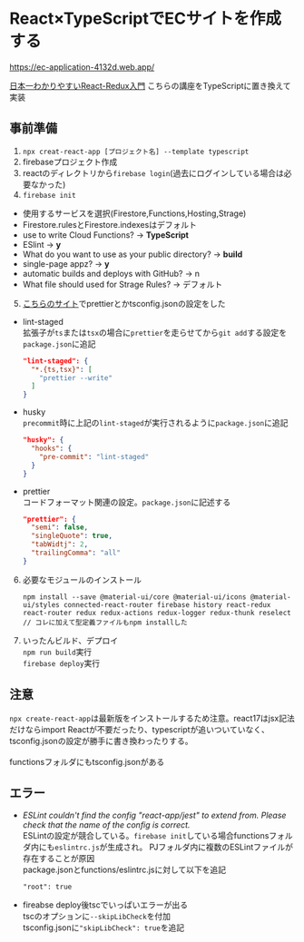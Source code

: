 # React×TypeScriptでECサイトを作成する

https://ec-application-4132d.web.app/

[日本一わかりやすいReact-Redux入門](https://www.youtube.com/watch?v=FBMA34gUsgw&list=PLX8Rsrpnn3IWavNOj3n4Vypzwb3q1RXhr&index=1)
こちらの講座をTypeScriptに置き換えて実装

## 事前準備
1. `npx creat-react-app [プロジェクト名] --template typescript`
2. firebaseプロジェクト作成
3. reactのディレクトリから`firebase login`(過去にログインしている場合は必要なかった)
4. `firebase init`
- 使用するサービスを選択(Firestore,Functions,Hosting,Strage)
- Firestore.rulesとFirestore.indexesはデフォルト
- use to write Cloud Functions? → **TypeScript**
- ESlint → **y**
- What do you want to use as your public directory? → **build**
- single-page appz? → **y**
- automatic builds and deploys with GitHub? → n
- What file should used for Strage Rules? → デフォルト
5. [こちらのサイト](https://qiita.com/sunnyG/items/05c2e9381d6ba2d9fccf)でprettierとかtsconfig.jsonの設定をした
- lint-staged<br>
  拡張子が`ts`または`tsx`の場合に`prettier`を走らせてから`git add`する設定を`package.json`に追記
  ```json
  "lint-staged": {
    "*.{ts,tsx}": [
      "prettier --write"
    ]
  }
  ```
- husky<br>
`precommit`時に上記の`lint-staged`が実行されるように`package.json`に追記
  ```json
  "husky": {
    "hooks": {
      "pre-commit": "lint-staged"
    }
  }
  ```
- prettier<br>
コードフォーマット関連の設定。`package.json`に記述する
  ```json
  "prettier": {
    "semi": false,
    "singleQuote": true,
    "tabWidtj": 2,
    "trailingComma": "all"
  }
  ```
6. 必要なモジュールのインストール
    ```
    npm install --save @material-ui/core @material-ui/icons @material-ui/styles connected-react-router firebase history react-redux react-router redux redux-actions redux-logger redux-thunk reselect
    // コレに加えて型定義ファイルもnpm installした
    ```
7. いったんビルド、デプロイ<br>
    `npm run build`実行<br>
    `firebase deploy`実行

## 注意
`npx create-react-app`は最新版をインストールするため注意。react17はjsx記法だけならimport Reactが不要だったり、typescriptが追いついていなく、tsconfig.jsonの設定が勝手に書き換わったりする。
<br><br>
functionsフォルダにもtsconfig.jsonがある


## エラー
- *ESLint couldn't find the config "react-app/jest" to extend from. Please check that the name of the config is correct.*<br>
ESLintの設定が競合している。`firebase init`している場合functionsフォルダ内にも`eslintrc.js`が生成され。
PJフォルダ内に複数のESLintファイルが存在することが原因<br>
package.jsonとfunctions/eslintrc.jsに対して以下を追記
  ```
  "root": true
  ```

- fireabse deploy後tscでいっぱいエラーが出る<br>
tscのオプションに`--skipLibCheck`を付加<br>
tsconfig.jsonに`"skipLibCheck": true`を追記
